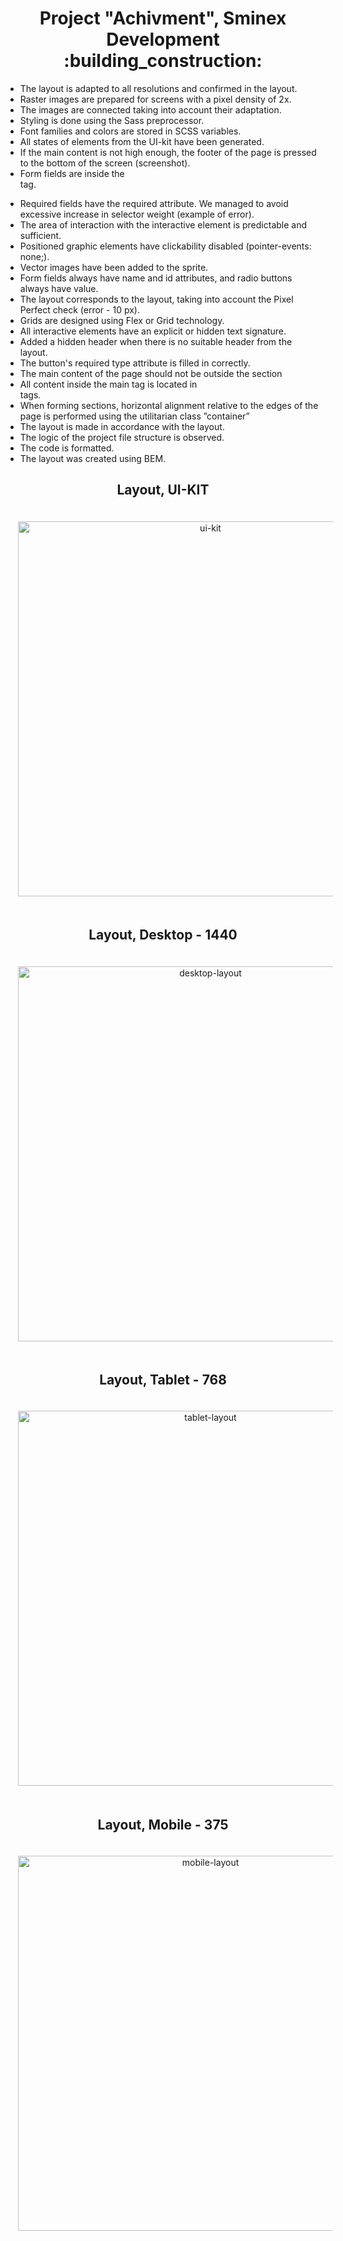 <h1 align="center">Project "Achivment", Sminex Development :building_construction: </h1>
<ul>
  <li>The layout is adapted to all resolutions and confirmed in the layout.</li>
  <li>Raster images are prepared for screens with a pixel density of 2x.</li>
  <li>The images are connected taking into account their adaptation.</li>
  <li>Styling is done using the Sass preprocessor.</li>
  <li>Font families and colors are stored in SCSS variables.</li>
  <li>All states of elements from the UI-kit have been generated.</li>
  <li>If the main content is not high enough, the footer of the page is pressed to the bottom of the screen (screenshot).</li>
  <li>Form fields are inside the <form> tag.</li>
  <li>Required fields have the required attribute.
We managed to avoid excessive increase in selector weight (example of error).</li>
  <li>The area of ​​interaction with the interactive element is predictable and sufficient.</li>
  <li>Positioned graphic elements have clickability disabled (pointer-events: none;).</li>
  <li>Vector images have been added to the sprite.</li>
  <li>Form fields always have name and id attributes, and radio buttons always have value.</li>
  <li>The layout corresponds to the layout, taking into account the Pixel Perfect check (error - 10 px).</li>
  <li>Grids are designed using Flex or Grid technology.</li>
  <li>All interactive elements have an explicit or hidden text signature.</li>
  <li>Added a hidden header when there is no suitable header from the layout.</li>
  <li>The button's required type attribute is filled in correctly.</li>
  <li>The main content of the page should not be outside the section</li>
  <li>All content inside the main tag is located in <section> tags.</li>
  <li>When forming sections, horizontal alignment relative to the edges of the page is performed using the utilitarian class ”container”</li>
  <li>The layout is made in accordance with the layout.</li>
  <li>The logic of the project file structure is observed.</li>
  <li>The code is formatted.</li>
  <li>The layout was created using BEM.</li>
</ul>
<h2 align="center">Layout, UI-KIT</h2>
<p align="center">
  <img src="assets/ui.png" alt="ui-kit" width="600px" style="padding: 20px"/>
</p>
<h2 align="center">Layout, Desktop - 1440</h2>
<p align="center">
  <img src="assets/Desktop.png" alt="desktop-layout" width="600px" style="padding: 20px"/>
</p>
<h2 align="center">Layout, Tablet - 768</h2>
<p align="center">
  <img src="assets/Tablet.png" alt="tablet-layout" width="600px" style="padding: 20px"/>
</p>
<h2 align="center">Layout, Mobile - 375</h2>
<p align="center">
  <img src="assets/Mobile.png" alt="mobile-layout" width="600px" style="padding: 20px"/>
</p>
